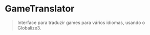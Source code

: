 GameTranslator
===============

> Interface para traduzir games para vários idiomas, usando o Globalize3.
